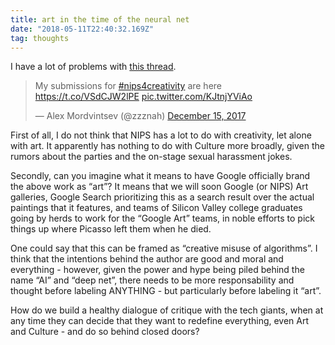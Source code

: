 ```yaml
---
title: art in the time of the neural net
date: "2018-05-11T22:40:32.169Z"
tag: thoughts
---
```


I have a lot of problems with <a href="https://mobile.twitter.com/zzznah/status/941726890628444162" target="_blank">this thread</a>.

<blockquote class="twitter-tweet">
<p lang="en" dir="ltr">My submissions for <a href="https://twitter.com/hashtag/nips4creativity?src=hash&amp;ref_src=twsrc%5Etfw">#nips4creativity</a> are here <a href="https://t.co/VSdCJW2lPE">https://t.co/VSdCJW2lPE</a> <a href="https://t.co/KJtnjYViAo">pic.twitter.com/KJtnjYViAo</a></p>&mdash; Alex Mordvintsev (@zzznah) <a href="https://twitter.com/zzznah/status/941726890628444162?ref_src=twsrc%5Etfw">December 15, 2017</a></blockquote>

First of all, I do not think that NIPS has a lot to do with creativity, let alone with art. It apparently has nothing to do with Culture more broadly, given the rumors about the parties and the on-stage sexual harassment jokes.

Secondly, can you imagine what it means to have Google officially brand the above work as “art”?  It means that we will soon Google (or NIPS) Art galleries, Google Search prioritizing this as a search result over the actual paintings that it features, and teams of Silicon Valley college graduates going by herds to work for the “Google Art” teams, in noble efforts to pick things up where Picasso left them when he died.

One could say that this can be framed as “creative misuse of algorithms”. I think that the intentions behind the author are good and moral and everything - however, given the power and hype being piled behind the name “AI” and “deep net”, there needs to be more responsability and thought before labeling ANYTHING - but particularly before labeling it “art”.

How do we build a healthy dialogue of critique with the tech giants, when at any time they can decide that they want to redefine everything, even Art and Culture - and do so behind closed doors? 
